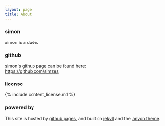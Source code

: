 ```yaml
---
layout: page
title: About
---
```

### simon
simon is a dude.

### github
simon's github page can be found here:  
<https://github.com/simzes>

### license
{% include content_license.md %}

### powered by
This site is hosted by [github pages](https://pages.github.com/), and built on [jekyll](https://jekyllrb.com/) and the [lanyon theme](https://github.com/poole/lanyon).

